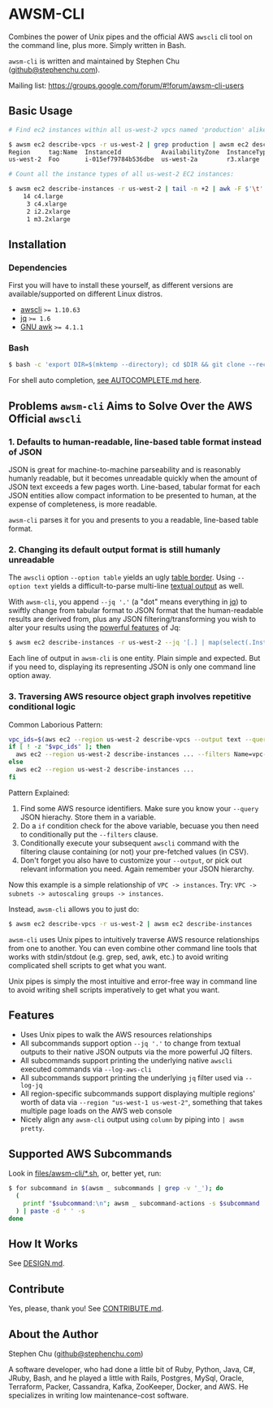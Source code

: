 # AWSM-CLI

Combines the power of Unix pipes and the official AWS `awscli` cli tool on the command line, plus more. Simply written in Bash.

`awsm-cli` is written and maintained by Stephen Chu (github@stephenchu.com).

Mailing list: https://groups.google.com/forum/#!forum/awsm-cli-users

## Basic Usage

```sh
# Find ec2 instances within all us-west-2 vpcs named 'production' alike:

$ awsm ec2 describe-vpcs -r us-west-2 | grep production | awsm ec2 describe-instances
Region     tag:Name  InstanceId           AvailabilityZone  InstanceType  State    PublicIpAddress  PrivateIpAddress  PrivateDnsName                              VpcId         ImageId       LaunchTime                
us-west-2  Foo       i-015ef79784b536dbe  us-west-2a        r3.xlarge     running  n/a              10.42.17.213      ip-10-42-17-213.us-west-2.compute.internal  vpc-d85397bc  ami-1411c474  2016-08-24T20:39:01.000Z

# Count all the instance types of all us-west-2 EC2 instances:

$ awsm ec2 describe-instances -r us-west-2 | tail -n +2 | awk -F $'\t' '{ print $5 }' | sort | uniq -c
    14 c4.large
     3 c4.xlarge
     2 i2.2xlarge
     1 m3.2xlarge
```


## Installation

### Dependencies

First you will have to install these yourself, as different versions are available/supported on different Linux distros.

* [awscli](https://github.com/aws/aws-cli#installation) `>= 1.10.63`
* [jq](https://stedolan.github.io/jq/download/) `>= 1.6`
* [GNU awk](https://www.gnu.org/software/gawk/) `>= 4.1.1`


### Bash

```sh
$ bash -c 'export DIR=$(mktemp --directory); cd $DIR && git clone --recursive https://github.com/stephenchu/awsm-cli.git .; mv files/* /usr/local/bin/'
```

For shell auto completion, [see AUTOCOMPLETE.md here](docs/AUTOCOMPLETE.md).

## Problems `awsm-cli` Aims to Solve Over the AWS Official `awscli`

### 1. Defaults to human-readable, line-based table format instead of JSON

JSON is great for machine-to-machine parseability and is reasonably humanly readable, but it becomes unreadable quickly when the amount of JSON text exceeds a few pages worth. Line-based, tabular format for each JSON entities allow compact information to be presented to human, at the expense of completeness, is more readable.

`awsm-cli` parses it for you and presents to you a readable, line-based table format.

### 2. Changing its default output format is still humanly unreadable

The `awscli` option `--option table` yields an ugly [table border](http://docs.aws.amazon.com/cli/latest/userguide/controlling-output.html#table-output). Using `--option text` yields a difficult-to-parse multi-line [textual output](http://docs.aws.amazon.com/cli/latest/userguide/controlling-output.html#text-output) as well.

With `awsm-cli`, you append `--jq '.'` (a "dot" means everything in [jq](https://stedolan.github.io/jq/tutorial/)) to swiftly change from tabular format to JSON format that the human-readable results are derived from, plus any JSON filtering/transforming you wish to alter your results using the [powerful features](https://stedolan.github.io/jq/manual/) of Jq:

```sh
$ awsm ec2 describe-instances -r us-west-2 --jq '[.] | map(select(.InstanceType == "t2.small"))'
```

Each line of output in `awsm-cli` is one entity. Plain simple and expected. But if you need to, displaying its representing JSON is only one command line option away.

### 3. Traversing AWS resource object graph involves repetitive conditional logic

Common Laborious Pattern:

```sh
vpc_ids=$(aws ec2 --region us-west-2 describe-vpcs --output text --query 'Vpcs[*].VpcId')
if [ ! -z "$vpc_ids" ]; then
  aws ec2 --region us-west-2 describe-instances ... --filters Name=vpc-id,Values=$(tr $'\t' ',' <<< "$vpc_ids")
else
  aws ec2 --region us-west-2 describe-instances ...
fi
```

Pattern Explained:

1. Find some AWS resource identifiers. Make sure you know your `--query` JSON hierachy. Store them in a variable.
1. Do a `if` condition check for the above variable, becuase you then need to conditionally put the `--filters` clause.
1. Conditionally execute your subsequent `awscli` command with the filtering clause containing (or not) your pre-fetched values (in CSV).
1. Don't forget you also have to customize your `--output`, or pick out relevant information you need. Again remember your JSON hierarchy.

Now this example is a simple relationship of `VPC -> instances`. Try: `VPC -> subnets -> autoscaling groups -> instances`.

Instead, `awsm-cli` allows you to just do:

```sh
$ awsm ec2 describe-vpcs -r us-west-2 | awsm ec2 describe-instances
```

`awsm-cli` uses Unix pipes to intuitively traverse AWS resource relationships from one to another. You can even combine other command line tools that works with stdin/stdout (e.g. grep, sed, awk, etc.) to avoid writing complicated shell scripts to get what you want.

Unix pipes is simply the most intuitive and error-free way in command line to avoid writing shell scripts imperatively to get what you want.


## Features

* Uses Unix pipes to walk the AWS resources relationships
* All subcommands support option `--jq '.'` to change from textual outputs to their native JSON outputs via the more powerful JQ filters.
* All subcommands support printing the underlying native `awscli` executed commands via `--log-aws-cli`
* All subcommands support printing the underlying `jq` filter used via `--log-jq`
* All region-specific subcommands support displaying multiple regions' worth of data via `--region "us-west-1 us-west-2"`, something that takes multiple page loads on the AWS web console
* Nicely align any `awsm-cli` output using `column` by piping into `| awsm pretty`.


## Supported AWS Subcommands

Look in [files/awsm-cli/*.sh](files/awsm-cli), or, better yet, run:

```sh
$ for subcommand in $(awsm _ subcommands | grep -v '_'); do
  (
    printf "$subcommand:\n"; awsm _ subcommand-actions -s $subcommand
  ) | paste -d ' ' -s
done
```

## How It Works

See [DESIGN.md](docs/DESIGN.md).

## Contribute

Yes, please, thank you! See [CONTRIBUTE.md](docs/CONTRIBUTE.md).

## About the Author

Stephen Chu (github@stephenchu.com)

A software developer, who had done a little bit of Ruby, Python, Java, C#, JRuby, Bash, and he played a little with Rails, Postgres, MySql, Oracle, Terraform, Packer, Cassandra, Kafka, ZooKeeper, Docker, and AWS. He specializes in writing low maintenance-cost software.
